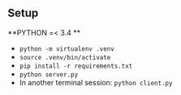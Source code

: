 ## Setup

**PYTHON =< 3.4 **

- `python -m virtualenv .venv`
- `source .venv/bin/activate`
- `pip install -r requirements.txt`
- `python server.py`
- In another terminal session: `python client.py`
